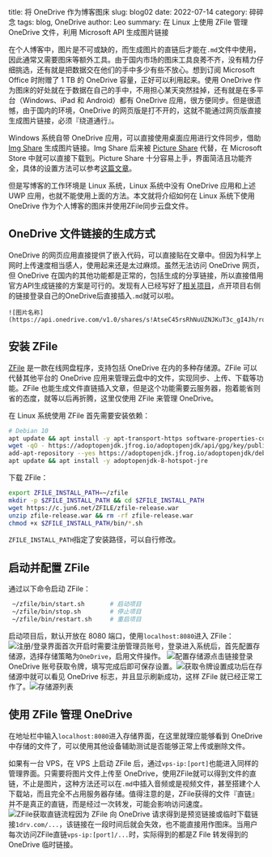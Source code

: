 title: 将 OneDrive 作为博客图床
slug: blog02
date: 2022-07-14
category: 碎碎念
tags: blog, OneDrive
author: Leo
summary: 在 Linux 上使用 ZFile 管理 OneDrive 文件，利用 Microsoft API 生成图片链接

在个人博客中，图片是不可或缺的，而生成图片的直链后才能在`.md`文件中使用，因此通常又需要图床等额外工具。由于国内市场的图床工具良莠不齐，没有精力仔细挑选，还有就是把数据交在他们的手中多少有些不放心。想到订阅 Microsoft Office 时附赠了 1 TB 的 OneDrive 容量，正好可以利用起来。使用 OneDrive 作为图床的好处就在于数据在自己的手中，不用担心某天突然挂掉，还有就是在多平台（Windows、iPad 和 Android）都有 OneDrive 应用，很方便同步。但是很遗憾，由于国内的环境，OneDrive 的网页版是打不开的，这就不能通过网页版直接生成图片链接，必须『绕道通行』。

Windows 系统自带 OneDrive 应用，可以直接使用桌面应用进行文件同步，借助 [Img Share](https://github.com/Richasy/Img-Share) 生成图片链接。Img Share 后来被 [Picture Share](https://apps.microsoft.com/store/detail/picture-share/9PHWZ3QL0HN3?hl=en-us&gl=US) 代替，在 Microsoft Store 中就可以直接下载到。Picture Share 十分容易上手，界面简洁且功能齐全，具体的设置方法可以参考[这篇文章](https://wzblog.fun/posts/b036879a/)。

但是写博客的工作环境是 Linux 系统，Linux 系统中没有 OneDrive 应用和上述 UWP 应用，也就不能使用上面的方法。本文就将介绍如何在 Linux 系统下使用 OneDrive 作为个人博客的图床并使用ZFile同步云盘文件。

## OneDrive 文件链接的生成方式

OneDrive 的网页应用直接提供了嵌入代码，可以直接贴在文章中。但因为科学上网时上传速度相当感人，使用起来还是太过麻烦。虽然无法访问 OneDrive 网页，但 OneDrive 在国内的其他功能都是正常的，包括生成的分享链接，所以直接借用官方API生成链接的方案是可行的。发现有人已经写好了[相关项目](https://github.com/harrisoff/onedrive-image-hosting)，点开项目右侧的链接登录自己的OneDrive后直接插入`.md`就可以啦。

```
![图片名称](https://api.onedrive.com/v1.0/shares/s!AtseC45rsRhNuUZNJKuT3c_gI4Jh/root/content)
```

## 安装 ZFile
[ZFile](https://github.com/zhaojun1998/zfile) 是一款在线网盘程序，支持包括 OneDrive 在内的多种存储源。ZFile 可以代替其他平台的 OneDrive 应用来管理云盘中的文件，实现同步、上传、下载等功能。ZFile 也能生成文件直链插入文章，但是这个功能需要云服务器，抱着能省则省的态度，就等以后再折腾，这里仅使用 ZFile 来管理 OneDrive。

在 Linux 系统使用 ZFile 首先需要安装依赖：

```sh
# Debian 10
apt update && apt install -y apt-transport-https software-properties-common ca-certificates dirmngr gnupg
wget -qO - https://adoptopenjdk.jfrog.io/adoptopenjdk/api/gpg/key/public | apt-key add -
add-apt-repository --yes https://adoptopenjdk.jfrog.io/adoptopenjdk/deb/
apt update && apt install -y adoptopenjdk-8-hotspot-jre
```

下载 ZFile：

```sh
export ZFILE_INSTALL_PATH=~/zfile
mkdir -p $ZFILE_INSTALL_PATH && cd $ZFILE_INSTALL_PATH
wget https://c.jun6.net/ZFILE/zfile-release.war
unzip zfile-release.war && rm -rf zfile-release.war
chmod +x $ZFILE_INSTALL_PATH/bin/*.sh
```

`ZFILE_INSTALL_PATH`指定了安装路径，可以自行修改。

## 启动并配置 ZFile

通过以下命令启动 ZFile：
```sh
 ~/zfile/bin/start.sh       # 启动项目
 ~/zfile/bin/stop.sh        # 停止项目
 ~/zfile/bin/restart.sh     # 重启项目
```

启动项目后，默认开放在 8080 端口，使用`localhost:8080`进入 ZFile：
![注册/登录界面](https://api.onedrive.com/v1.0/shares/s!AtseC45rsRhNuUeZko02sAbyr5jh/root/content)首次开启时需要注册管理员账号，登录进入系统后，首先配置存储源，选择存储策略为`OneDrive`，启用文件操作。
![配置存储源](https://api.onedrive.com/v1.0/shares/s!AtseC45rsRhNuUUBsSGYxpEV6Frp/root/content)点击链接登录 OneDrive 账号获取令牌，填写完成后即可保存设置。![获取令牌](https://api.onedrive.com/v1.0/shares/s!AtseC45rsRhNuUPS4i5g5F_-nR4T/root/content)设置成功后在存储源中就可以看见 OneDrive 标志，并且显示刷新成功，这样 ZFile 就已经正常工作了。![存储源列表](https://api.onedrive.com/v1.0/shares/s!AtseC45rsRhNuUSMlwPi40T-1Um4/root/content)

## 使用 ZFile 管理 OneDrive

在地址栏中输入`localhost:8080`进入存储界面，在这里就理应能够看到 OneDrive 中存储的文件了，可以使用其他设备辅助测试是否能够正常上传或删除文件。

如果有一台 VPS，在 VPS 上启动 ZFile 后，通过`vps-ip:[port]`也能进入同样的管理界面。只需要将图片文件上传至 OneDrive，使用ZFile就可以得到文件的直链，不止是图片，这种方法还可以在`.md`中插入音频或是视频文件，甚至搭建个人下载站，而且完全不占用服务器存储。值得注意的是，ZFile获得的文件『直链』并不是真正的直链，而是经过一次转发，可能会影响访问速度。![ZFile获取直链流程](https://storage.live.com/items/4D18B16B8E0B1EDB!7369?authkey=ALYpzW-ZQ_VBXTU)因为 ZFile 向 OneDrive 请求得到是预览链接或临时下载链接`1drv.com/...`，该链接在一段时间后就会失效，也不能直接用作图床。当用户每次访问ZFile直链`vps-ip:[port]/...`时，实际得到的都是Z File 转发得到的 OneDrive 临时链接。